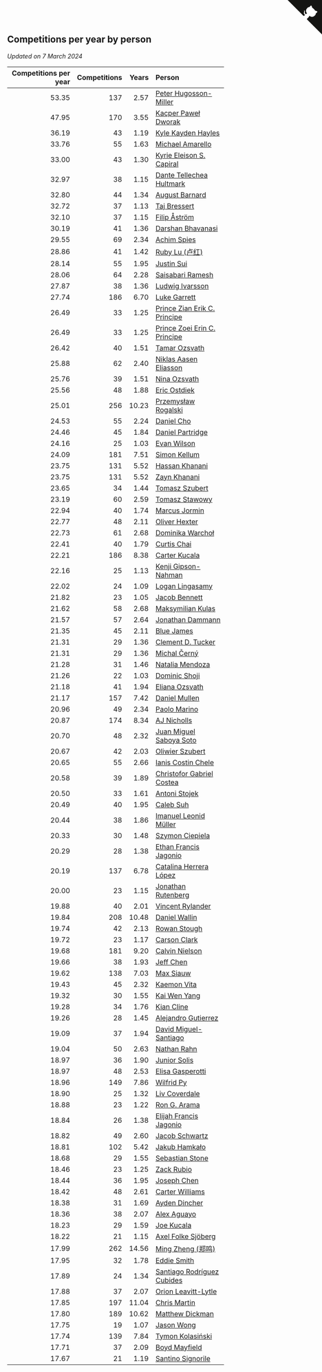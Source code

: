## Competitions per year by person

*Updated on  7 March 2024*

| Competitions per year | Competitions | Years | Person |
| ---: | ---: | ---: | :--- |
| 53.35 | 137 | 2.57 | [Peter Hugosson-Miller](https://www.worldcubeassociation.org/persons/2021HUGO01) |
| 47.95 | 170 | 3.55 | [Kacper Paweł Dworak](https://www.worldcubeassociation.org/persons/2020DWOR01) |
| 36.19 | 43 | 1.19 | [Kyle Kayden Hayles](https://www.worldcubeassociation.org/persons/2022HAYL02) |
| 33.76 | 55 | 1.63 | [Michael Amarello](https://www.worldcubeassociation.org/persons/2022AMAR09) |
| 33.00 | 43 | 1.30 | [Kyrie Eleison S. Capiral](https://www.worldcubeassociation.org/persons/2022CAPI02) |
| 32.97 | 38 | 1.15 | [Dante Tellechea Hultmark](https://www.worldcubeassociation.org/persons/2023HULT01) |
| 32.80 | 44 | 1.34 | [August Barnard](https://www.worldcubeassociation.org/persons/2022BARN21) |
| 32.72 | 37 | 1.13 | [Taj Bressert](https://www.worldcubeassociation.org/persons/2023BRES01) |
| 32.10 | 37 | 1.15 | [Filip Åström](https://www.worldcubeassociation.org/persons/2023ASTR01) |
| 30.19 | 41 | 1.36 | [Darshan Bhavanasi](https://www.worldcubeassociation.org/persons/2022BHAV01) |
| 29.55 | 69 | 2.34 | [Achim Spies](https://www.worldcubeassociation.org/persons/2021SPIE01) |
| 28.86 | 41 | 1.42 | [Ruby Lu (卢红)](https://www.worldcubeassociation.org/persons/2022LURU01) |
| 28.14 | 55 | 1.95 | [Justin Sui](https://www.worldcubeassociation.org/persons/2022SUIJ01) |
| 28.06 | 64 | 2.28 | [Saisabari Ramesh](https://www.worldcubeassociation.org/persons/2021RAME01) |
| 27.87 | 38 | 1.36 | [Ludwig Ivarsson](https://www.worldcubeassociation.org/persons/2022IVAR01) |
| 27.74 | 186 | 6.70 | [Luke Garrett](https://www.worldcubeassociation.org/persons/2017GARR05) |
| 26.49 | 33 | 1.25 | [Prince Zian Erik C. Principe](https://www.worldcubeassociation.org/persons/2022PRIN08) |
| 26.49 | 33 | 1.25 | [Prince Zoei Erin C. Principe](https://www.worldcubeassociation.org/persons/2022PRIN09) |
| 26.42 | 40 | 1.51 | [Tamar Ozsvath](https://www.worldcubeassociation.org/persons/2022OZSV04) |
| 25.88 | 62 | 2.40 | [Niklas Aasen Eliasson](https://www.worldcubeassociation.org/persons/2021ELIA01) |
| 25.76 | 39 | 1.51 | [Nina Ozsvath](https://www.worldcubeassociation.org/persons/2022OZSV03) |
| 25.56 | 48 | 1.88 | [Eric Ostdiek](https://www.worldcubeassociation.org/persons/2022OSTD01) |
| 25.01 | 256 | 10.23 | [Przemysław Rogalski](https://www.worldcubeassociation.org/persons/2013ROGA02) |
| 24.53 | 55 | 2.24 | [Daniel Cho](https://www.worldcubeassociation.org/persons/2021CHOD01) |
| 24.46 | 45 | 1.84 | [Daniel Partridge](https://www.worldcubeassociation.org/persons/2022PART02) |
| 24.16 | 25 | 1.03 | [Evan Wilson](https://www.worldcubeassociation.org/persons/2023WILS11) |
| 24.09 | 181 | 7.51 | [Simon Kellum](https://www.worldcubeassociation.org/persons/2016KELL12) |
| 23.75 | 131 | 5.52 | [Hassan Khanani](https://www.worldcubeassociation.org/persons/2018KHAN26) |
| 23.75 | 131 | 5.52 | [Zayn Khanani](https://www.worldcubeassociation.org/persons/2018KHAN28) |
| 23.65 | 34 | 1.44 | [Tomasz Szubert](https://www.worldcubeassociation.org/persons/2022SZUB02) |
| 23.19 | 60 | 2.59 | [Tomasz Stawowy](https://www.worldcubeassociation.org/persons/2021STAW01) |
| 22.94 | 40 | 1.74 | [Marcus Jormin](https://www.worldcubeassociation.org/persons/2022JORM01) |
| 22.77 | 48 | 2.11 | [Oliver Hexter](https://www.worldcubeassociation.org/persons/2022HEXT01) |
| 22.73 | 61 | 2.68 | [Dominika Warchoł](https://www.worldcubeassociation.org/persons/2021WARC01) |
| 22.41 | 40 | 1.79 | [Curtis Chai](https://www.worldcubeassociation.org/persons/2022CHAI02) |
| 22.21 | 186 | 8.38 | [Carter Kucala](https://www.worldcubeassociation.org/persons/2015KUCA01) |
| 22.16 | 25 | 1.13 | [Kenji Gipson-Nahman](https://www.worldcubeassociation.org/persons/2023GIPS01) |
| 22.02 | 24 | 1.09 | [Logan Lingasamy](https://www.worldcubeassociation.org/persons/2023LING02) |
| 21.82 | 23 | 1.05 | [Jacob Bennett](https://www.worldcubeassociation.org/persons/2023BENN04) |
| 21.62 | 58 | 2.68 | [Maksymilian Kulas](https://www.worldcubeassociation.org/persons/2021KULA02) |
| 21.57 | 57 | 2.64 | [Jonathan Dammann](https://www.worldcubeassociation.org/persons/2021DAMM01) |
| 21.35 | 45 | 2.11 | [Blue James](https://www.worldcubeassociation.org/persons/2022JAME01) |
| 21.31 | 29 | 1.36 | [Clement D. Tucker](https://www.worldcubeassociation.org/persons/2022TUCK09) |
| 21.31 | 29 | 1.36 | [Michal Černý](https://www.worldcubeassociation.org/persons/2022CERN03) |
| 21.28 | 31 | 1.46 | [Natalia Mendoza](https://www.worldcubeassociation.org/persons/2022MEND24) |
| 21.26 | 22 | 1.03 | [Dominic Shoji](https://www.worldcubeassociation.org/persons/2023SHOJ01) |
| 21.18 | 41 | 1.94 | [Eliana Ozsvath](https://www.worldcubeassociation.org/persons/2022OZSV01) |
| 21.17 | 157 | 7.42 | [Daniel Mullen](https://www.worldcubeassociation.org/persons/2016MULL04) |
| 20.96 | 49 | 2.34 | [Paolo Marino](https://www.worldcubeassociation.org/persons/2021MARI04) |
| 20.87 | 174 | 8.34 | [AJ Nicholls](https://www.worldcubeassociation.org/persons/2015NICH04) |
| 20.70 | 48 | 2.32 | [Juan Miguel Saboya Soto](https://www.worldcubeassociation.org/persons/2021SOTO01) |
| 20.67 | 42 | 2.03 | [Oliwier Szubert](https://www.worldcubeassociation.org/persons/2022SZUB01) |
| 20.65 | 55 | 2.66 | [Ianis Costin Chele](https://www.worldcubeassociation.org/persons/2021CHEL01) |
| 20.58 | 39 | 1.89 | [Christofor Gabriel Costea](https://www.worldcubeassociation.org/persons/2022COST03) |
| 20.50 | 33 | 1.61 | [Antoni Stojek](https://www.worldcubeassociation.org/persons/2022STOJ03) |
| 20.49 | 40 | 1.95 | [Caleb Suh](https://www.worldcubeassociation.org/persons/2022SUHC01) |
| 20.44 | 38 | 1.86 | [Imanuel Leonid Müller](https://www.worldcubeassociation.org/persons/2022MULL02) |
| 20.33 | 30 | 1.48 | [Szymon Ciepiela](https://www.worldcubeassociation.org/persons/2022CIEP01) |
| 20.29 | 28 | 1.38 | [Ethan Francis Jagonio](https://www.worldcubeassociation.org/persons/2022JAGO03) |
| 20.19 | 137 | 6.78 | [Catalina Herrera López](https://www.worldcubeassociation.org/persons/2017LOPE31) |
| 20.00 | 23 | 1.15 | [Jonathan Rutenberg](https://www.worldcubeassociation.org/persons/2023RUTE01) |
| 19.88 | 40 | 2.01 | [Vincent Rylander](https://www.worldcubeassociation.org/persons/2022RYLA01) |
| 19.84 | 208 | 10.48 | [Daniel Wallin](https://www.worldcubeassociation.org/persons/2013WALL03) |
| 19.74 | 42 | 2.13 | [Rowan Stough](https://www.worldcubeassociation.org/persons/2022STOU01) |
| 19.72 | 23 | 1.17 | [Carson Clark](https://www.worldcubeassociation.org/persons/2023CLAR02) |
| 19.68 | 181 | 9.20 | [Calvin Nielson](https://www.worldcubeassociation.org/persons/2014NIEL03) |
| 19.66 | 38 | 1.93 | [Jeff Chen](https://www.worldcubeassociation.org/persons/2022CHEN19) |
| 19.62 | 138 | 7.03 | [Max Siauw](https://www.worldcubeassociation.org/persons/2017SIAU02) |
| 19.43 | 45 | 2.32 | [Kaemon Vita](https://www.worldcubeassociation.org/persons/2021VITA01) |
| 19.32 | 30 | 1.55 | [Kai Wen Yang](https://www.worldcubeassociation.org/persons/2022YANG19) |
| 19.28 | 34 | 1.76 | [Kian Cline](https://www.worldcubeassociation.org/persons/2022CLIN01) |
| 19.26 | 28 | 1.45 | [Alejandro Gutierrez](https://www.worldcubeassociation.org/persons/2022GUTI09) |
| 19.09 | 37 | 1.94 | [David Miguel-Santiago](https://www.worldcubeassociation.org/persons/2022MIGU02) |
| 19.04 | 50 | 2.63 | [Nathan Rahn](https://www.worldcubeassociation.org/persons/2021RAHN01) |
| 18.97 | 36 | 1.90 | [Junior Solis](https://www.worldcubeassociation.org/persons/2022SOLI03) |
| 18.97 | 48 | 2.53 | [Elisa Gasperotti](https://www.worldcubeassociation.org/persons/2021GASP01) |
| 18.96 | 149 | 7.86 | [Wilfrid Py](https://www.worldcubeassociation.org/persons/2016PYWI01) |
| 18.90 | 25 | 1.32 | [Liv Coverdale](https://www.worldcubeassociation.org/persons/2022COVE02) |
| 18.88 | 23 | 1.22 | [Ron G. Arama](https://www.worldcubeassociation.org/persons/2022ARAM01) |
| 18.84 | 26 | 1.38 | [Elijah Francis Jagonio](https://www.worldcubeassociation.org/persons/2022JAGO02) |
| 18.82 | 49 | 2.60 | [Jacob Schwartz](https://www.worldcubeassociation.org/persons/2021SCHW01) |
| 18.81 | 102 | 5.42 | [Jakub Hamkało](https://www.worldcubeassociation.org/persons/2018HAMK01) |
| 18.68 | 29 | 1.55 | [Sebastian Stone](https://www.worldcubeassociation.org/persons/2022STON09) |
| 18.46 | 23 | 1.25 | [Zack Rubio](https://www.worldcubeassociation.org/persons/2022RUBI10) |
| 18.44 | 36 | 1.95 | [Joseph Chen](https://www.worldcubeassociation.org/persons/2022CHEN16) |
| 18.42 | 48 | 2.61 | [Carter Williams](https://www.worldcubeassociation.org/persons/2021WILL06) |
| 18.38 | 31 | 1.69 | [Ayden Dincher](https://www.worldcubeassociation.org/persons/2022DINC01) |
| 18.36 | 38 | 2.07 | [Alex Aguayo](https://www.worldcubeassociation.org/persons/2022AGUA01) |
| 18.23 | 29 | 1.59 | [Joe Kucala](https://www.worldcubeassociation.org/persons/2022KUCA01) |
| 18.22 | 21 | 1.15 | [Axel Folke Sjöberg](https://www.worldcubeassociation.org/persons/2023SJOB01) |
| 17.99 | 262 | 14.56 | [Ming Zheng (郑鸣)](https://www.worldcubeassociation.org/persons/2009ZHEN11) |
| 17.95 | 32 | 1.78 | [Eddie Smith](https://www.worldcubeassociation.org/persons/2022SMIT20) |
| 17.89 | 24 | 1.34 | [Santiago Rodríguez Cubides](https://www.worldcubeassociation.org/persons/2022CUBI01) |
| 17.88 | 37 | 2.07 | [Orion Leavitt-Lytle](https://www.worldcubeassociation.org/persons/2022LEAV01) |
| 17.85 | 197 | 11.04 | [Chris Martin](https://www.worldcubeassociation.org/persons/2013MART03) |
| 17.80 | 189 | 10.62 | [Matthew Dickman](https://www.worldcubeassociation.org/persons/2013DICK01) |
| 17.75 | 19 | 1.07 | [Jason Wong](https://www.worldcubeassociation.org/persons/2023WONG17) |
| 17.74 | 139 | 7.84 | [Tymon Kolasiński](https://www.worldcubeassociation.org/persons/2016KOLA02) |
| 17.71 | 37 | 2.09 | [Boyd Mayfield](https://www.worldcubeassociation.org/persons/2022MAYF01) |
| 17.67 | 21 | 1.19 | [Santino Signorile](https://www.worldcubeassociation.org/persons/2022SIGN01) |


<a href="https://github.com/jonatanklosko/wca_statistics" class="github-corner" aria-label="View source on Github"><svg width="80" height="80" viewBox="0 0 250 250" style="fill:#151513; color:#fff; position: absolute; top: 0; border: 0; right: 0;" aria-hidden="true"><path d="M0,0 L115,115 L130,115 L142,142 L250,250 L250,0 Z"></path><path d="M128.3,109.0 C113.8,99.7 119.0,89.6 119.0,89.6 C122.0,82.7 120.5,78.6 120.5,78.6 C119.2,72.0 123.4,76.3 123.4,76.3 C127.3,80.9 125.5,87.3 125.5,87.3 C122.9,97.6 130.6,101.9 134.4,103.2" fill="currentColor" style="transform-origin: 130px 106px;" class="octo-arm"></path><path d="M115.0,115.0 C114.9,115.1 118.7,116.5 119.8,115.4 L133.7,101.6 C136.9,99.2 139.9,98.4 142.2,98.6 C133.8,88.0 127.5,74.4 143.8,58.0 C148.5,53.4 154.0,51.2 159.7,51.0 C160.3,49.4 163.2,43.6 171.4,40.1 C171.4,40.1 176.1,42.5 178.8,56.2 C183.1,58.6 187.2,61.8 190.9,65.4 C194.5,69.0 197.7,73.2 200.1,77.6 C213.8,80.2 216.3,84.9 216.3,84.9 C212.7,93.1 206.9,96.0 205.4,96.6 C205.1,102.4 203.0,107.8 198.3,112.5 C181.9,128.9 168.3,122.5 157.7,114.1 C157.9,116.9 156.7,120.9 152.7,124.9 L141.0,136.5 C139.8,137.7 141.6,141.9 141.8,141.8 Z" fill="currentColor" class="octo-body"></path></svg></a><style>.github-corner:hover .octo-arm{animation:octocat-wave 560ms ease-in-out}@keyframes octocat-wave{0%,100%{transform:rotate(0)}20%,60%{transform:rotate(-25deg)}40%,80%{transform:rotate(10deg)}}@media (max-width:500px){.github-corner:hover .octo-arm{animation:none}.github-corner .octo-arm{animation:octocat-wave 560ms ease-in-out}}</style>
